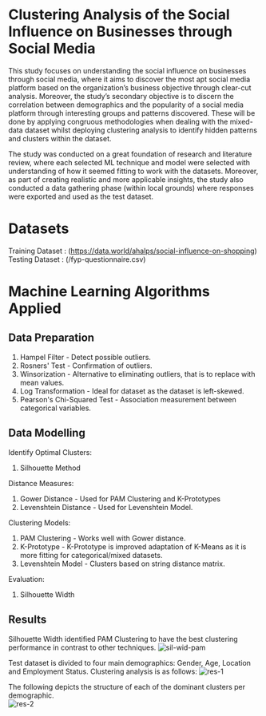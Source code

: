 # Clustering Analysis of the Social Influence on Businesses through Social Media
This study focuses on understanding the social influence on businesses through social media, where it aims to discover the most apt social media platform based on the organization’s business objective through clear-cut analysis. Moreover, the study’s secondary objective is to discern the correlation between demographics and the popularity of a social media platform through interesting groups and patterns discovered. These will be done by applying congruous methodologies when dealing with the mixed-data dataset whilst deploying clustering analysis to identify hidden patterns and clusters within the dataset.

The study was conducted on a great foundation of research and literature review, where each selected ML technique and model were selected with understanding of how it seemed fitting to work with the datasets. Moreover, as part of creating realistic and more applicable insights, the study also conducted a data gathering phase (within local grounds) where responses were exported and used as the test dataset.    

# Datasets
Training Dataset : (https://data.world/ahalps/social-influence-on-shopping) 
Testing Dataset : (/fyp-questionnaire.csv) 

# Machine Learning Algorithms Applied
Data Preparation
-------------------------
1. Hampel Filter - Detect possible outliers.
2. Rosners' Test - Confirmation of outliers. 
3. Winsorization - Alternative to eliminating outliers, that is to replace with mean values.
4. Log Transformation - Ideal for dataset as the dataset is left-skewed.
5. Pearson's Chi-Squared Test - Association measurement between categorical variables. 

Data Modelling
-------------------------
Identify Optimal Clusters:
1. Silhouette Method

Distance Measures: 
1. Gower Distance - Used for PAM Clustering and K-Prototypes
2. Levenshtein Distance - Used for Levenshtein Model.

Clustering Models:
1. PAM Clustering - Works well with Gower distance. 
2. K-Prototype - K-Prototype is improved adaptation of K-Means as it is more fitting for categorical/mixed datasets.
3. Levenshtein Model - Clusters based on string distance matrix. 

Evaluation: 
1. Silhouette Width

Results
-------------------------
Silhouette Width identified PAM Clustering to have the best clustering performance in contrast to other techniques. 
![sil-wid-pam](/results/sil-wid-pam.JPG)

Test dataset is divided to four main demographics: Gender, Age, Location and Employment Status. Clustering analysis is as follows: 
![res-1](/results/test-dataset-res.JPG)

The following depicts the structure of each of the dominant clusters per demographic.  
![res-2](/results/test-dataset-res-2.JPG)
